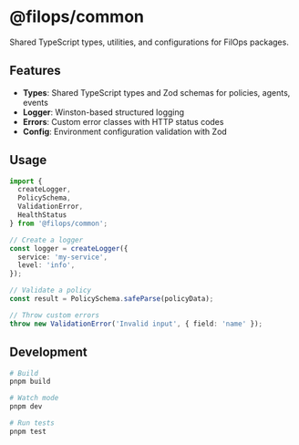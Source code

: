 # @filops/common

Shared TypeScript types, utilities, and configurations for FilOps packages.

## Features

- **Types**: Shared TypeScript types and Zod schemas for policies, agents, events
- **Logger**: Winston-based structured logging
- **Errors**: Custom error classes with HTTP status codes
- **Config**: Environment configuration validation with Zod

## Usage

```typescript
import { 
  createLogger, 
  PolicySchema, 
  ValidationError,
  HealthStatus 
} from '@filops/common';

// Create a logger
const logger = createLogger({
  service: 'my-service',
  level: 'info',
});

// Validate a policy
const result = PolicySchema.safeParse(policyData);

// Throw custom errors
throw new ValidationError('Invalid input', { field: 'name' });
```

## Development

```bash
# Build
pnpm build

# Watch mode
pnpm dev

# Run tests
pnpm test
```
